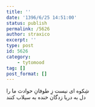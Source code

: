 ```yaml
---
title: ''
date: '1396/6/25 14:51:00'
status: publish
permalink: /5626
author: straxico
excerpt: ''
type: post
id: 5626
category:
    - tytomood
tag: []
post_format: []
---
```

شِکوه ای نیست زِ طوفانِ حوادث ما را  
دل به دریا زدگان خنده به سیلاب کنند